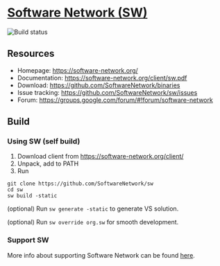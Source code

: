 # [Software Network (SW)](https://software-network.org/)

<!---[![Build status](https://ci.appveyor.com/api/projects/status/3mf8eall4lf764sk/branch/master?svg=true)](https://ci.appveyor.com/project/egorpugin/sw/branch/master)--->

![Build status](https://github.com/SoftwareNetwork/sw/workflows/sw/badge.svg)

## Resources

- Homepage: https://software-network.org/
- Documentation: https://software-network.org/client/sw.pdf
- Download: https://github.com/SoftwareNetwork/binaries
- Issue tracking: https://github.com/SoftwareNetwork/sw/issues
- Forum: https://groups.google.com/forum/#!forum/software-network

## Build

### Using SW (self build)

1. Download client from https://software-network.org/client/
2. Unpack, add to PATH
3. Run
```
git clone https://github.com/SoftwareNetwork/sw
cd sw
sw build -static
```

(optional) Run `sw generate -static` to generate VS solution.

(optional) Run `sw override org.sw` for smooth development.

### Support SW

More info about supporting Software Network can be found [here](https://github.com/SoftwareNetwork/sw/blob/master/doc/support.md).

